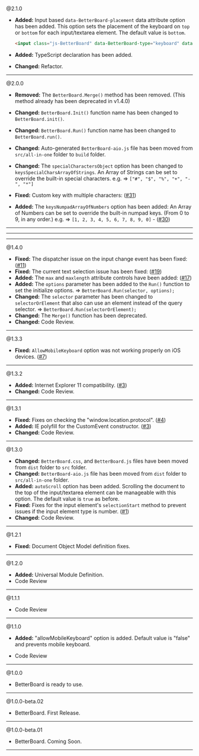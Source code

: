 @2.1.0
* **Added:** Input based `data-BetterBoard-placement` data attribute option has been added. This option sets the placement of the keyboard on `top` or `bottom` for each input/textarea element. The default value is `bottom`.

  ```html
  <input class="js-BetterBoard" data-BetterBoard-type="keyboard" data-BetterBoard-placement="top" placeholder="Your Name" />
  ```
* **Added:** TypeScript declaration has been added.
* **Changed:** Refactor.

-----

@2.0.0
* **Removed:** The `BetterBoard.Merge()` method has been removed. (This method already has been deprecated in v1.4.0)

* **Changed:** `BetterBoard.Init()` function name has been changed to `BetterBoard.init()`.

* **Changed:** `BetterBoard.Run()` function name has been changed to `BetterBoard.run()`.

* **Changed:** Auto-generated `BetterBoard-aio.js` file has been moved from `src/all-in-one` folder to `build` folder.

* **Changed:** The `specialCharactersObject` option has been changed to `keysSpecialCharsArrayOfStrings`. An Array of Strings can be set to override the built-in special characters. e.g. => `["#", "$", "%", "+", "-", "*"]`

* **Fixed:** Custom key with multiple characters: ([#31](https://github.com/furcan/BetterBoard/issues/31))

* **Added:** The `keysNumpadArrayOfNumbers` option has been added: An Array of Numbers can be set to override the built-in numpad keys. (From 0 to 9, in any order.) e.g. => `[1, 2, 3, 4, 5, 6, 7, 8, 9, 0]` - ([#30](https://github.com/furcan/BetterBoard/issues/30))


-----
-----
-----

@1.4.0
* **Fixed:** The dispatcher issue on the input change event has been fixed: ([#11](https://github.com/furcan/BetterBoard/issues/11))
* **Fixed:** The current text selection issue has been fixed: ([#19](https://github.com/furcan/BetterBoard/issues/19))
* **Added:** The `max` and `maxlength` attribute controls have been added: ([#17](https://github.com/furcan/BetterBoard/issues/17))
* **Added:** The `options` parameter has been added to the `Run()` function to set the initialize options. => `BetterBoard.Run(selector, options);`
* **Changed:** The `selector` parameter has been changed to `selectorOrElement` that also can use an element instead of the query selector. => `BetterBoard.Run(selectorOrElement);`
* **Changed:** The `Merge()` function has been deprecated.
* **Changed:** Code Review.

-----

@1.3.3
* **Fixed:** `AllowMobileKeyboard` option was not working properly on iOS devices. ([#7](https://github.com/furcan/BetterBoard/issues/7))

-----

@1.3.2
* **Added:** Internet Explorer 11 compatibility. ([#3](https://github.com/furcan/BetterBoard/issues/3))
* **Changed:** Code Review.

-----

@1.3.1
* **Fixed:** Fixes on checking the "window.location.protocol". ([#4](https://github.com/furcan/BetterBoard/issues/4))
* **Added:** IE polyfill for the CustomEvent constructor. ([#3](https://github.com/furcan/BetterBoard/issues/3))
* **Changed:** Code Review.

-----

@1.3.0
* **Changed:** `BetterBoard.css`, and `BetterBoard.js` files have been moved from `dist` folder to `src` folder.
* **Changed:** `BetterBoard-aio.js` file has been moved from `dist` folder to `src/all-in-one` folder.
* **Added:** `autoScroll` option has been added. Scrolling the document to the top of the input/textarea element can be manageable with this option. The default value is `true` as before.
* **Fixed:** Fixes for the input element's `selectionStart` method to prevent issues if the input element type is number. ([#1](https://github.com/furcan/BetterBoard/issues/1))
* **Changed:** Code Review.

-----

@1.2.1
* **Fixed:** Document Object Model definition fixes.

-----

@1.2.0
* **Added:** Universal Module Definition.
* Code Review

-----

@1.1.1
* Code Review

-----

@1.1.0
* **Added:** "allowMobileKeyboard" option is added. Default value is "false" and prevents mobile keyboard.

* Code Review

-----

@1.0.0
* BetterBoard is ready to use.

-----

@1.0.0-beta.02
* BetterBoard. First Release.

-----

@1.0.0-beta.01
* BetterBoard. Coming Soon.

-----
